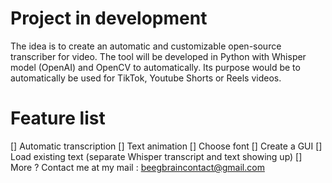 # Project in development

The idea is to create an automatic and customizable open-source transcriber for video. The tool will be developed in Python with Whisper model (OpenAI) and OpenCV to automatically. Its purpose would be to automatically be used for TikTok, Youtube Shorts or Reels videos.

# Feature list 
[] Automatic transcription
[] Text animation
[] Choose font
[] Create a GUI
[] Load existing text (separate Whisper transcript and text showing up)
[] More ? Contact me at my mail : beegbraincontact@gmail.com